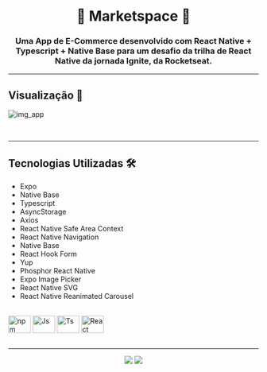 <h1 align="center">🎁 Marketspace 🛒</h1>

<div align="center">

</div>

<h3 align="center">Uma App de E-Commerce desenvolvido com React Native + Typescript + Native Base para um desafio da trilha de React Native da jornada Ignite, da Rocketseat.</h3>

---

<h2>Visualização 🎥</h2>

![img_app](https://user-images.githubusercontent.com/84635540/221325079-7490ae8a-1912-459c-a6c9-b232bb70f2db.gif)

<br>

---

<h2>Tecnologias Utilizadas 🛠</h2>

- Expo
- Native Base
- Typescript
- AsyncStorage
- Axios
- React Native Safe Area Context
- React Native Navigation
- Native Base
- React Hook Form
- Yup
- Phosphor React Native
- Expo Image Picker
- React Native SVG
- React Native Reanimated Carousel

<div style="display: inline_block"><br>
  <img align="center" alt="npm" height="35" width="45" src="https://cdn.jsdelivr.net/gh/devicons/devicon/icons/npm/npm-original-wordmark.svg" />
  <img align="center" alt="Js" height="35" width="45"  src="https://cdn.jsdelivr.net/gh/devicons/devicon/icons/javascript/javascript-plain.svg">
  <img align="center" alt="Ts" height="35" width="45" src="https://cdn.jsdelivr.net/gh/devicons/devicon/icons/typescript/typescript-plain.svg">
  <img align="center" alt="React" height="35" width="45" src="https://cdn.jsdelivr.net/gh/devicons/devicon/icons/react/react-original.svg">
 </div>

<br>

---

<div id="footer" align="center"><a href="https://www.linkedin.com/in/pedro-wesley-440130145/" target="_blank"><img src="https://img.shields.io/badge/-LinkedIn-%230077B5?style=for-the-badge&logo=linkedin&logoColor=white" target="_blank"></a>
<a href = "mailto:pedrodev101@gmail.com"><img src="https://img.shields.io/badge/-Gmail-%23333?style=for-the-badge&logo=gmail&logoColor=white" target="_blank"></a></div>
